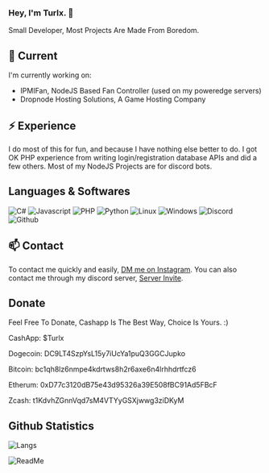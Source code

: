 ### Hey, I'm Turlx. 👋

Small Developer, Most Projects Are Made From Boredom.

## 🔭 Current

I'm currently working on:

- IPMIFan, NodeJS Based Fan Controller (used on my poweredge servers)
- Dropnode Hosting Solutions, A Game Hosting Company

## ⚡️ Experience

I do most of this for fun, and because I have nothing else better to do. I got OK PHP experience from writing login/registration database APIs and did a few others. Most of my NodeJS Projects are for discord bots.


## Languages & Softwares

<p>
  <img alt="C#" src="https://img.shields.io/badge/-C_Sharp-8006c7?style=flat-square&logo=c-sharp&logoColor=white" />
  <img alt="Javascript" src="https://img.shields.io/badge/-Javascript-30312E?style=flat-square&logo=Javascript&logoColor=white" />
  <img alt="PHP" src="https://img.shields.io/badge/-PHP-7377AD?style=flat-square&logo=PHP&logoColor=white" />
  <img alt="Python" src="https://img.shields.io/badge/-Python-cf9006?style=flat-square&logo=Python&logoColor=white" />
  <img alt="Linux" src="https://img.shields.io/badge/-Linux-d3d3d3?style=flat-square&logo=Linux&logoColor=white" />
  <img alt="Windows" src="https://img.shields.io/badge/-Windows-1E90FF?style=flat-square&logo=Windows&logoColor=white" />
  <img alt="Discord" src="https://img.shields.io/badge/-Discord-7289DA?style=flat-square&logo=Discord&logoColor=white" />
  <img alt="Github" src="https://img.shields.io/badge/-Github-6e5494?style=flat-square&logo=github&logoColor=white" />
</p>

## 📫 Contact

To contact me quickly and easily, [DM me on Instagram](https://instagram.com/tur_lx).
You can also contact me through my discord server, [Server Invite](https://discord.gg/VfhrGySMTB).


## Donate

Feel Free To Donate, Cashapp Is The Best Way, Choice Is Yours. :)

CashApp: $Turlx

Dogecoin: DC9LT4SzpYsL15y7iUcYa1puQ3GGCJupko

Bitcoin: bc1qh8lz6nmpe4kdrtws8h2r6axe6n4lrhhdrtfcz6

Etherum: 0xD77c3120dB75e43d95326a39E508fBC91Ad5FBcF

Zcash: t1KdvhZGnnVqd7sM4VTYyGSXjwwg3ziDKyM



## Github Statistics

![Langs](https://github-readme-stats.vercel.app/api/top-langs/?username=TurlxTheHuman&theme=tokyonight&langs_count=4?exclude_repo=discord-file-webhook-upload&layout=compact)

![ReadMe](https://github-readme-stats.vercel.app/api?username=TurlxTheHuman&show_icons=true&theme=tokyonight&layout=compact)
